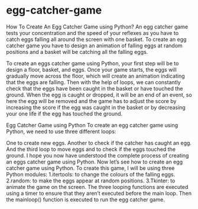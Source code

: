 # egg-catcher-game
How To Create An Egg Catcher Game using Python?
An egg catcher game tests your concentration and the speed of your reflexes as you have to catch eggs falling all around the screen with one basket. To create an egg catcher game you have to design an animation of falling eggs at random positions and a basket will be catching all the falling eggs.

To create an eggs catcher game using Python, your first step will be to design a floor, basket, and eggs. Once your game starts, the eggs will gradually move across the floor, which will create an animation indicating that the eggs are falling. Then with the help of loops, we can constantly check that the eggs have been caught in the basket or have touched the ground. When the egg is caught or dropped, it will be an end of an event, so here the egg will be removed and the game has to adjust the score by increasing the score if the egg was caught in the basket or by decreasing your one life if the egg has touched the ground.

Egg Catcher Game using Python
To create an egg catcher game using Python, we need to use three different loops:

One to create new eggs.
Another to check if the catcher has caught an egg.
And the third loop to move eggs and to check if the eggs touched the ground.
I hope you now have understood the complete process of creating an eggs catcher game using Python. Now let’s see how to create an egg catcher game using Python. To create this game, I will be using three Python modules:
1.itertools: to change the colours of the falling eggs.
2.random: to make the eggs appear at random positions.
3.Tkinter: to animate the game on the screen.
The three looping functions are executed using a timer to ensure that they aren’t executed before the main loop. Then the mainloop() function is executed to run the egg catcher game.
